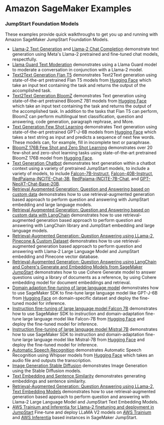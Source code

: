 # Amazon SageMaker Examples

### JumpStart Foundation Models

These examples provide quick walkthroughs to get you up and running with Amazon SageMaker JumpStart Foundation Models.

- [Llama-2 Text Generation](llama-2-text-completion.ipynb) and [Llama-2 Chat Completion](llama-2-chat-completion.ipynb) demonstrate text generation using Meta's Llama-2 pretrained and fine-tuned chat models, respectfully.
- [Llama Guard Text Moderation](llama-guard-text-moderation.ipynb) demonstrates using a Llama Guard model to moderate a conversation in conjunction with a Llama-2 model.
- [Text2Text Generation Flan T5](text2text-generation-flan-t5-ul2.ipynb) demonstrates Text2Text generation using state-of-the-art pretrained Flan T5 models from [Hugging Face](https://huggingface.co/docs/transformers/model_doc/flan-t5) which take an input text containing the task and returns the output of the accomplished task. 
- [Text2Text Generation BloomZ](text2text-generation-bloomz.ipynb) demonstrates Text generation using state-of-the-art pretrained BloomZ 7B1 models from [Hugging Face](https://huggingface.co/bigscience/bloomz-7b1) which take an input text containing the task and returns the output of the accomplished task. In addition to the tasks that Flan T5 can perform, BloomZ can perform multilingual text classification, question and answering, code generation, paragraph rephrase, and More.
- [Text Generation Few Shot Learning](text-generation-few-shot-learning.ipynb) demonstrates Text generation using state-of-the-art pretrained GPT-J-6B models from [Hugging Face](https://huggingface.co/EleutherAI/gpt-j-6B) which takes a text string as input and predicts a sequence of next few words. These models can, for example, fill in incomplete text or paraphrase.
- [BloomZ 176B Few Shot and Zero Shot Learning](bloom-z-176b-few-shot-and-zero-shot-learning.ipynb) demonstrates over 20 few-shot and zero-shot learning tasks using state-of-the-art pretrained BloomZ 176B model from [Hugging Face](https://huggingface.co/bigscience/bloomz).
- [Text Generation Chatbot](text-generation-chatbot.ipynb) demonstrates text generation within a chatbot context using a variety of pretrained JumpStart models, to include a variety of models, to include [Falcon-7B-Instruct](https://huggingface.co/tiiuae/falcon-7b-instruct), [Falcon-40B-Instruct](https://huggingface.co/tiiuae/falcon-40b-instruct), [RedPajama-INCITE-Chat-3B](https://huggingface.co/togethercomputer/RedPajama-INCITE-Chat-3B-v1), [RedPajama-INCITE-7B-Chat](https://huggingface.co/togethercomputer/RedPajama-INCITE-7B-Chat), and [GPT-NeoXT-Chat-Base-20B](https://huggingface.co/togethercomputer/GPT-NeoXT-Chat-Base-20B).
- [Retrieval Augmented Generation: Question and Answering based on custom data](question_answering_retrieval_augmented_generation/question_answering_jumpstart_knn.ipynb) demonstrates how to use retrieval-augmented generation based approach to perform question and answering with JumpStart embedding and large language models.
- [Retrieval Augmented Generation: Question and Answering based on custom data with LangChain](question_answering_retrieval_augmented_generation/question_answering_langchain_jumpstart.ipynb) demonstrates how to use retrieval-augmented generation based approach to perform question and answering with LangChain library and JumpStart embedding and large language models.
- [Retrieval-Augmented Generation: Question Answering using LLama-2, Pinecone & Custom Dataset](question_answering_retrieval_augmented_generation/question_answering_pinecone_llama-2_jumpstart.ipynb) demonstrates how to use retrieval-augmented generation based approach to perform question and answering with Llama-2 Large Language Model and JumpStart embedding and Pinecone vector database.
- [Retrieval-Augmented Generation: Question Answering using LangChain and Cohere's Generate and Embedding Models from SageMaker JumpStart](question_answering_retrieval_augmented_generation/question_answering_Cohere+langchain_jumpstart.ipynb) demonstrates how to use Cohere Generate model to answer questions using a library of documents as a reference, by using Cohere embedding model for document embeddings and retrieval. 
- [Domain adaption fine-tuning of large language model](domain-adaption-finetuning-gpt-j-6b.ipynb) demonstrates how to use SageMaker SDK to fine-tune large language model like GPT-J-6B from [Hugging Face](https://huggingface.co/EleutherAI/gpt-j-6b) on domain-specific dataset and deploy the fine-tuned model for inference.
- [Instruction fine-tuning of large language model Falcon 7B](falcon-7b-instruction-domain-adaptation-finetuning.ipynb) demonstrates how to use SageMaker SDK to instruction and domain-adaptation fine-tune large language model like Falcon-7B from [Hugging Face](https://huggingface.co/tiiuae/falcon-7b) and deploy the fine-tuned model for inference.
- [Instruction fine-tuning of large language model Mistral 7B](mistral-7b-instruction-domain-adaptation-finetuning.ipynb) demonstrates how to use SageMaker SDK to instruction and domain-adaptation fine-tune large language model like Mistral-7B from [Hugging Face](https://huggingface.co/mistralai/Mistral-7B-v0.1) and deploy the fine-tuned model for inference.
- [Automatic Speech Recognition](automatic-speech-recognition.ipynb) demonstrates Automatic Speech Recognition using Whipser models from [Hugging Face](https://huggingface.co/openai/whisper-large-v2) which takes an audio file and outputs the transcription.
- [Image Generation Stable Diffusion](image-generation-stable-diffusion.ipynb) demonstrates Image Generation using the Stable Diffusion models.
- [Text Embedding and Sentence Similarity](question_answering_retrieval_augmented_generation/text-embedding-sentence-similarity.ipynb) demonstrates generating embeddings and sentence similarity.
- [Retrieval-Augmented Generation: Question Answering using LLama-2, Text Embedding Models](question_answering_retrieval_augmented_generation/question_answering_text_embedding_llama-2_jumpstart.ipynb) demonstrates how to use retrieval-augmented generation based approach to perform question and answering with Llama-2 Large Language Model and JumpStart Text Embedding Models.
- [AWS Trainium and Inferentia for LIama-2 finetuning and deployment in JumpStart](aws-trainium-inferentia-finetuning-deployment/llama-2-trainium-inferentia-finetuning-deployment.ipynb) Fine-tune and deploy LLaMA V2 models on [AWS Trainium](https://aws.amazon.com/ec2/instance-types/trn1/) and [AWS Inferentia](https://aws.amazon.com/ec2/instance-types/inf2/) based instances in SageMaker JumpStart.

